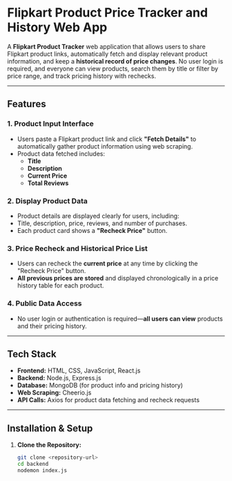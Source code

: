 # Flipkart Product Price Tracker and History Web App

A **Flipkart Product Tracker** web application that allows users to share Flipkart product links, automatically fetch and display relevant product information, and keep a **historical record of price changes**. No user login is required, and everyone can view products, search them by title or filter by price range, and track pricing history with rechecks.

---

## Features

### 1. Product Input Interface

- Users paste a Flipkart product link and click **"Fetch Details"** to automatically gather product information using web scraping.
- Product data fetched includes:
  - **Title**
  - **Description**
  - **Current Price**
  - **Total Reviews**

### 2. Display Product Data

- Product details are displayed clearly for users, including:
- Title, description, price, reviews, and number of purchases.
- Each product card shows a **"Recheck Price"** button.

### 3. Price Recheck and Historical Price List

- Users can recheck the **current price** at any time by clicking the "Recheck Price" button.
- **All previous prices are stored** and displayed chronologically in a price history table for each product.

### 4. Public Data Access

- No user login or authentication is required—**all users can view** products and their pricing history.

---

## Tech Stack

- **Frontend:** HTML, CSS, JavaScript, React.js
- **Backend:** Node.js, Express.js
- **Database:** MongoDB (for product info and pricing history)
- **Web Scraping:** Cheerio.js
- **API Calls:** Axios for product data fetching and recheck requests

---

## Installation & Setup

1. **Clone the Repository:**
   ```bash
   git clone <repository-url>
   cd backend
   nodemon index.js
   ```
